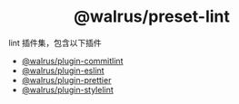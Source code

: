 <h1 align="center">
  @walrus/preset-lint
</h1>

lint 插件集，包含以下插件

* [@walrus/plugin-commitlint](https://github.com/walrusjs/plugins/tree/master/packages/plugin-commitlint)
* [@walrus/plugin-eslint](https://github.com/walrusjs/plugins/tree/master/packages/plugin-eslint)
* [@walrus/plugin-prettier](https://github.com/walrusjs/plugins/tree/master/packages/plugin-prettier)
* [@walrus/plugin-stylelint](https://github.com/walrusjs/plugins/tree/master/packages/plugin-stylelint)
